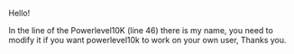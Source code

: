 Hello!

In the line of the Powerlevel10K (line 46) there is my name, you need to modify it if you want powerlevel10k to work on your own user, Thanks you.
